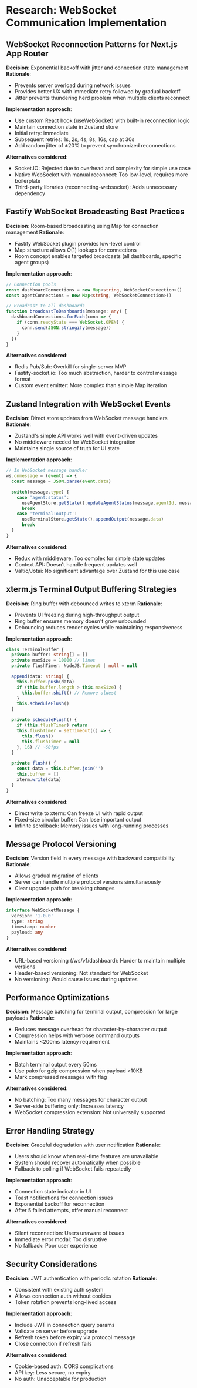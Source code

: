 # Research: WebSocket Communication Implementation

## WebSocket Reconnection Patterns for Next.js App Router

**Decision**: Exponential backoff with jitter and connection state management
**Rationale**:
- Prevents server overload during network issues
- Provides better UX with immediate retry followed by gradual backoff
- Jitter prevents thundering herd problem when multiple clients reconnect

**Implementation approach**:
- Use custom React hook (useWebSocket) with built-in reconnection logic
- Maintain connection state in Zustand store
- Initial retry: immediate
- Subsequent retries: 1s, 2s, 4s, 8s, 16s, cap at 30s
- Add random jitter of ±20% to prevent synchronized reconnections

**Alternatives considered**:
- Socket.IO: Rejected due to overhead and complexity for simple use case
- Native WebSocket with manual reconnect: Too low-level, requires more boilerplate
- Third-party libraries (reconnecting-websocket): Adds unnecessary dependency

## Fastify WebSocket Broadcasting Best Practices

**Decision**: Room-based broadcasting using Map for connection management
**Rationale**:
- Fastify WebSocket plugin provides low-level control
- Map structure allows O(1) lookups for connections
- Room concept enables targeted broadcasts (all dashboards, specific agent groups)

**Implementation approach**:
```typescript
// Connection pools
const dashboardConnections = new Map<string, WebSocketConnection>()
const agentConnections = new Map<string, WebSocketConnection>()

// Broadcast to all dashboards
function broadcastToDashboards(message: any) {
  dashboardConnections.forEach(conn => {
    if (conn.readyState === WebSocket.OPEN) {
      conn.send(JSON.stringify(message))
    }
  })
}
```

**Alternatives considered**:
- Redis Pub/Sub: Overkill for single-server MVP
- Fastify-socket.io: Too much abstraction, harder to control message format
- Custom event emitter: More complex than simple Map iteration

## Zustand Integration with WebSocket Events

**Decision**: Direct store updates from WebSocket message handlers
**Rationale**:
- Zustand's simple API works well with event-driven updates
- No middleware needed for WebSocket integration
- Maintains single source of truth for UI state

**Implementation approach**:
```typescript
// In WebSocket message handler
ws.onmessage = (event) => {
  const message = JSON.parse(event.data)

  switch(message.type) {
    case 'agent:status':
      useAgentStore.getState().updateAgentStatus(message.agentId, message.status)
      break
    case 'terminal:output':
      useTerminalStore.getState().appendOutput(message.data)
      break
  }
}
```

**Alternatives considered**:
- Redux with middleware: Too complex for simple state updates
- Context API: Doesn't handle frequent updates well
- Valtio/Jotai: No significant advantage over Zustand for this use case

## xterm.js Terminal Output Buffering Strategies

**Decision**: Ring buffer with debounced writes to xterm
**Rationale**:
- Prevents UI freezing during high-throughput output
- Ring buffer ensures memory doesn't grow unbounded
- Debouncing reduces render cycles while maintaining responsiveness

**Implementation approach**:
```typescript
class TerminalBuffer {
  private buffer: string[] = []
  private maxSize = 10000 // lines
  private flushTimer: NodeJS.Timeout | null = null

  append(data: string) {
    this.buffer.push(data)
    if (this.buffer.length > this.maxSize) {
      this.buffer.shift() // Remove oldest
    }
    this.scheduleFlush()
  }

  private scheduleFlush() {
    if (this.flushTimer) return
    this.flushTimer = setTimeout(() => {
      this.flush()
      this.flushTimer = null
    }, 16) // ~60fps
  }

  private flush() {
    const data = this.buffer.join('')
    this.buffer = []
    xterm.write(data)
  }
}
```

**Alternatives considered**:
- Direct write to xterm: Can freeze UI with rapid output
- Fixed-size circular buffer: Can lose important output
- Infinite scrollback: Memory issues with long-running processes

## Message Protocol Versioning

**Decision**: Version field in every message with backward compatibility
**Rationale**:
- Allows gradual migration of clients
- Server can handle multiple protocol versions simultaneously
- Clear upgrade path for breaking changes

**Implementation approach**:
```typescript
interface WebSocketMessage {
  version: '1.0.0'
  type: string
  timestamp: number
  payload: any
}
```

**Alternatives considered**:
- URL-based versioning (/ws/v1/dashboard): Harder to maintain multiple versions
- Header-based versioning: Not standard for WebSocket
- No versioning: Would cause issues during updates

## Performance Optimizations

**Decision**: Message batching for terminal output, compression for large payloads
**Rationale**:
- Reduces message overhead for character-by-character output
- Compression helps with verbose command outputs
- Maintains <200ms latency requirement

**Implementation approach**:
- Batch terminal output every 50ms
- Use pako for gzip compression when payload >10KB
- Mark compressed messages with flag

**Alternatives considered**:
- No batching: Too many messages for character output
- Server-side buffering only: Increases latency
- WebSocket compression extension: Not universally supported

## Error Handling Strategy

**Decision**: Graceful degradation with user notification
**Rationale**:
- Users should know when real-time features are unavailable
- System should recover automatically when possible
- Fallback to polling if WebSocket fails repeatedly

**Implementation approach**:
- Connection state indicator in UI
- Toast notifications for connection issues
- Exponential backoff for reconnection
- After 5 failed attempts, offer manual reconnect

**Alternatives considered**:
- Silent reconnection: Users unaware of issues
- Immediate error modal: Too disruptive
- No fallback: Poor user experience

## Security Considerations

**Decision**: JWT authentication with periodic rotation
**Rationale**:
- Consistent with existing auth system
- Allows connection auth without cookies
- Token rotation prevents long-lived access

**Implementation approach**:
- Include JWT in connection query params
- Validate on server before upgrade
- Refresh token before expiry via protocol message
- Close connection if refresh fails

**Alternatives considered**:
- Cookie-based auth: CORS complications
- API key: Less secure, no expiry
- No auth: Unacceptable for production